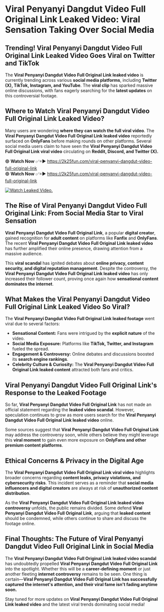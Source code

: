 # Viral Penyanyi Dangdut Video Full Original Link Leaked Video: Viral Sensation Taking Over Social Media

## **Trending! Viral Penyanyi Dangdut Video Full Original Link Leaked Video Goes Viral on Twitter and TikTok**
The **Viral Penyanyi Dangdut Video Full Original Link leaked video** is currently trending across various **social media platforms**, including **Twitter (X), TikTok, Instagram, and YouTube**. The **viral clip** has sparked massive online discussions, with fans eagerly searching for the **latest updates** on this controversial footage.

## **Where to Watch Viral Penyanyi Dangdut Video Full Original Link Leaked Video?**
Many users are wondering **where they can watch the full viral video**. The **Viral Penyanyi Dangdut Video Full Original Link leaked video** reportedly surfaced on **OnlyFans** before making rounds on other platforms. Several social media users claim to have seen the **Viral Penyanyi Dangdut Video Full Original Link viral video** circulating on **Reddit, Discord, and Twitter (X).**

🟢 **Watch Now** ✅=► https://2k25fun.com/viral-penyanyi-dangdut-video-full-original-link  
🟢 **Watch Now** ✅=► https://2k25fun.com/viral-penyanyi-dangdut-video-full-original-link  

[![Watch Leaked Video.](https://miro.medium.com/v2/resize:fit:828/format:webp/1*cilzJN44JGOrTw9NJCrNHA.gif "Watch Leaked Video")](https://2k25fun.com/viral-penyanyi-dangdut-video-full-original-link)

## **The Rise of Viral Penyanyi Dangdut Video Full Original Link: From Social Media Star to Viral Sensation**
**Viral Penyanyi Dangdut Video Full Original Link**, a popular **digital creator**, gained recognition for **adult content** on platforms like **Fanfix** and **OnlyFans**. The recent **Viral Penyanyi Dangdut Video Full Original Link leaked video** has further amplified their online presence, drawing attention from a massive audience.

This **viral scandal** has ignited debates about **online privacy, content security, and digital reputation management**. Despite the controversy, the **Viral Penyanyi Dangdut Video Full Original Link leaked video** has only increased their follower count, proving once again how **sensational content dominates the internet**.

## **What Makes the Viral Penyanyi Dangdut Video Full Original Link Leaked Video So Viral?**
The **Viral Penyanyi Dangdut Video Full Original Link leaked footage** went viral due to several factors:
- **Sensational Content:** Fans were intrigued by the **explicit nature** of the video.
- **Social Media Exposure:** Platforms like **TikTok, Twitter, and Instagram** fueled the spread.
- **Engagement & Controversy:** Online debates and discussions boosted its **search engine rankings**.
- **Celebrity Culture & Curiosity:** The **Viral Penyanyi Dangdut Video Full Original Link leaked content** attracted both fans and critics.

## **Viral Penyanyi Dangdut Video Full Original Link's Response to the Leaked Footage**
So far, **Viral Penyanyi Dangdut Video Full Original Link** has not made an official statement regarding the **leaked video scandal**. However, speculation continues to grow as more users search for the **Viral Penyanyi Dangdut Video Full Original Link leaked video** online.

Some sources suggest that **Viral Penyanyi Dangdut Video Full Original Link** may address the controversy soon, while others believe they might leverage this **viral moment** to gain even more exposure on **OnlyFans and other premium content platforms**.

## **Ethical Concerns & Privacy in the Digital Age**
The **Viral Penyanyi Dangdut Video Full Original Link viral video** highlights broader concerns regarding **content leaks, privacy violations, and cybersecurity risks**. This incident serves as a reminder that **social media influencers and digital creators** are always at risk of **unauthorized content distribution**.

As the **Viral Penyanyi Dangdut Video Full Original Link leaked video controversy** unfolds, the public remains divided. Some defend **Viral Penyanyi Dangdut Video Full Original Link**, arguing that **leaked content** should be condemned, while others continue to share and discuss the footage online.

## **Final Thoughts: The Future of Viral Penyanyi Dangdut Video Full Original Link in Social Media**
The **Viral Penyanyi Dangdut Video Full Original Link leaked video scandal** has undoubtedly propelled **Viral Penyanyi Dangdut Video Full Original Link** into the spotlight. Whether this will be a **career-defining moment** or just another fleeting **internet controversy** remains to be seen. One thing is certain—**Viral Penyanyi Dangdut Video Full Original Link has successfully captured the internet's attention, and their viral fame isn't fading anytime soon.**

Stay tuned for more updates on **Viral Penyanyi Dangdut Video Full Original Link leaked video** and the latest viral trends dominating social media!